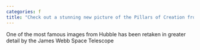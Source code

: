 ```yaml
---
categories: f
title: "Check out a stunning new picture of the Pillars of Creation from the James Webb Telescope"
---
```

One of the most famous images from Hubble has been retaken in greater detail by the James Webb Space Telescope